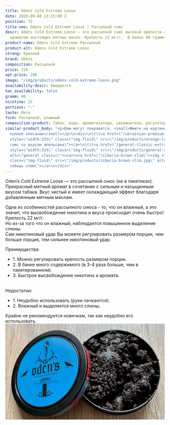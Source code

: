 ```yaml
---
title: Odens Cold Extreme Loose
date: 2020-09-08 13:23:00 Z
position: 72
title-seo: Odens Cold Extreme Loose | Рассыпной снюс
descr: Odens Cold Extreme Loose — это рассыпной снюс высокой крепости с охлаждающим
  ароматом настоящих мятных масел. Крепость 22 мг/г.  В банке 40 грамм.
product-name: Odens Cold Extreme Рассыпной
product-alt: Odens Cold Extreme Loose
strong: Крепкий
brand: Odens
composition: Рассыпной
price: 220
opt-price: 200
image: "/img/products/odens-cold-extreme-loose.png"
availability-descr: Ожидается
has_availability: false
gramm: 40
nicotine: 22
portions: "-"
taste: Мята
form: Рассыпной, влажный
composition-product: Табак, вода, ароматизаторы, увлажнители, регуляторы кислотности
similar-product_body: "<p>Вам могут понравится. <small>Жмите на картинки и читайте
  полное описание</small></p>\n<div>\n\t\t<a href=\"/ukrainian-premium-snus-orange-fresh-loose\"><img
  style=\"width:32%\" class=\"img-fluid\" src=\"/img/products/orange-loose.jpg\" alt=\"Рассыпной
  снюс со вкусом апельсина\"></a>\n\t\t<a href=\"/general-classic-extra-strong\"><img
  style=\"width:32%\" class=\"img-fluid\" src=\"/img/products/general-classic-extra-strong-portion.png\"
  alt=\"general classic\"></a>\n<a href=\"/siberia-brown-slim\"><img style=\"width:32%\"
  class=\"img-fluid\" src=\"/img/products/siberia-brown-slim.jpg\" alt=\"Коричневая
  сибирь слим\"></a>\n</div>"
---
```


Oden’s Cold Extreme Loose — это рассыпной снюс (не в пакетиках). Прекрасный мятный аромат в сочетании с сильным и насыщенным вкусом табака. Вкус чистый и имеет охлаждающий эффект благодаря добавленным мятным маслам. 

Одна из особенностей рассыпного снюса - то, что он влажный, а это значит, что высвобождение никотина и вкуса происходит очень быстро! Крепость 22 мг/г.<br>
Но из-за того что он влажный, наблюдается повышенное выделение слюны.<br>
Сам никотиновый удар Вы можете регулировать размером порции, чем больше порция, тем сильнее никотиновый удар.

<div><span>Преимущества:</span>
<ul>
		<li>1. Можно регулировать крепость размером порции.</li>
		<li>2. В банке много содержимого (в 3-4 раза больше, чем в пакетированном).</li>
		<li>3. Быстрое высвобождение никотина и аромата.</li>
	</ul>
</div><br>
<div><span>Недостатки:</span>
<ul>
		<li>1. Неудобно использовать (руки пачкаются).</li>
		<li>2. Влажный и выделяется много слюны.</li>
	</ul>
</div>
Крайне не рекомендуется новичкам, так как неудобно его использовать.
<div class="popup-gallery d-flex mb-3">
	<a href="/img/products/odens-loose/odens-loose-open.jpg" title="Рассыпной снюс Odens"><img class="img-fluid" src="/img/products/odens-loose/odens-loose-open.jpg" alt="Odens Cold Extreme Loose Open"></a>
</div>